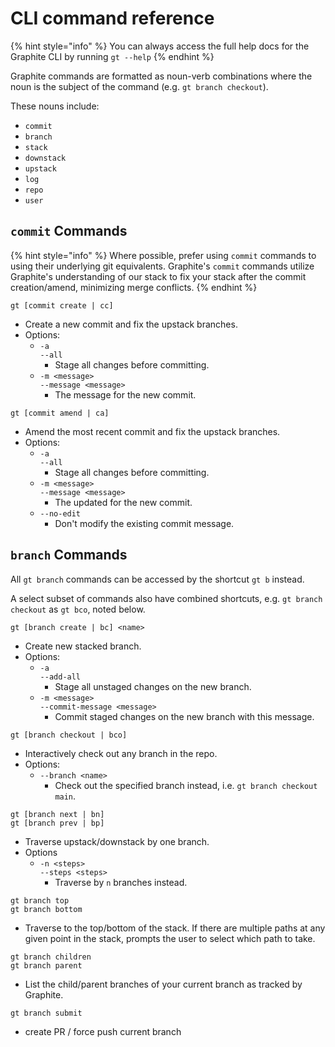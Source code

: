 # CLI command reference

{% hint style="info" %}
You can always access the full help docs for the Graphite CLI by running `gt --help`
{% endhint %}

Graphite commands are formatted as noun-verb combinations where the noun is the subject of the command (e.g. `gt branch checkout`).

These nouns include:
* `commit`
* `branch`
* `stack`
* `downstack`
* `upstack`
* `log`
* `repo`
* `user`

## `commit` Commands

{% hint style="info" %}
Where possible, prefer using `commit` commands to using their underlying git equivalents. Graphite's `commit` commands utilize Graphite's understanding of our stack to fix your stack after the commit creation/amend, minimizing merge conflicts.
{% endhint %}

`gt [commit create | cc]` 

* Create a new commit and fix the upstack branches.
* Options:
  * `-a`<br/>
    `--all`
    * Stage all changes before committing.
  * `-m <message>`<br/>
    `--message <message>`
    * The message for the new commit.

`gt [commit amend | ca]`
* Amend the most recent commit and fix the upstack branches.
* Options:
  * `-a`<br/>
    `--all`
    * Stage all changes before committing.
  * `-m <message>`<br/>
    `--message <message>`
    * The updated for the new commit.
  * `--no-edit`
    * Don't modify the existing commit message.

## `branch` Commands

All `gt branch` commands can be accessed by the shortcut `gt b` instead. 

A select subset of commands also have combined shortcuts, e.g. `gt branch checkout` as `gt bco`, noted below.

`gt [branch create | bc] <name>` 
* Create new stacked branch.
* Options:
  * `-a`<br/>
    `--add-all`
    * Stage all unstaged changes on the new branch.
  * `-m <message>`<br/>
    `--commit-message <message>`
    * Commit staged changes on the new branch with this message.

`gt [branch checkout | bco]` 
* Interactively check out any branch in the repo.
* Options:
  * `--branch <name>`
    * Check out the specified branch instead, i.e. `gt branch checkout main`.

`gt [branch next | bn]`<br/>
`gt [branch prev | bp]` 
* Traverse upstack/downstack by one branch.
* Options
  * `-n <steps>`<br/>
    `--steps <steps>`
    * Traverse by `n` branches instead.

`gt branch top`<br/>
`gt branch bottom`
* Traverse to the top/bottom of the stack. If there are multiple paths at any given point in the stack, prompts the user to select which path to take.

`gt branch children`<br/>
`gt branch parent`
* List the child/parent branches of your current branch as tracked by Graphite.

`gt branch submit` 
* create PR / force push current branch